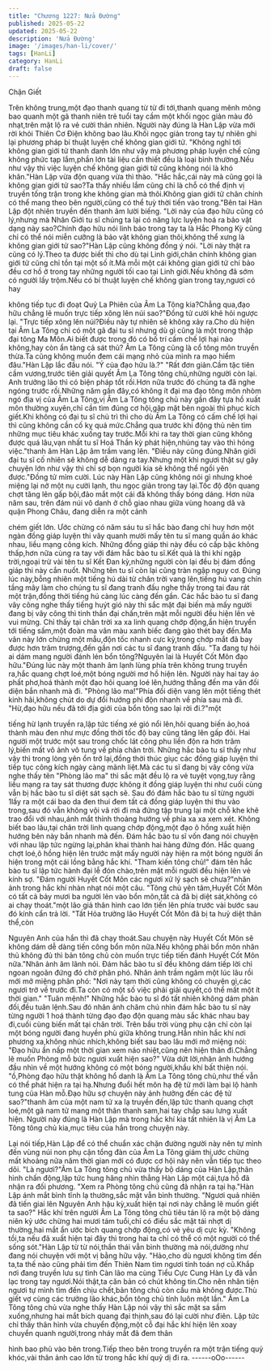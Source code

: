 ```yaml
---
title: "Chương 1227: Nửa Đường"
published: 2025-05-22
updated: 2025-05-22
description: 'Nửa Đường'
image: '/images/han-li/cover/'
tags: [HanLi]
category: HanLi
draft: false
---
```


Chặn Giết

Trên không trung,một đạo thanh quang từ từ đi tới,thanh quang
mênh mông bao quanh một gã thanh niên trẻ tuổi tay cầm một
khối ngọc giản màu đỏ nhạt,trên mặt lộ ra vẻ cười thản nhiên.
Người này đúng là Hàn Lập vừa mới rời khỏi Thiên Cơ Điện
không bao lâu.Khối ngọc giản trong tay tự nhiên ghi lại phương
pháp bí thuật luyện chế không gian giới tử.
"Không nghĩ tới không gian giới tử thanh danh lớn như vậy mà
phương pháp luyện chế cũng không phức tạp lắm,phần lớn tài liệu
cần thiết đều là loại bình thường.Nếu như vậy thì việc luyện chế
không gian giới tử cũng không nói là khó khăn."Hàn Lập vừa độn
quang vừa thì thào.
"Hắc hắc,cái này mà cũng gọi là không gian giới tử sao?Ta thấy
nhiều lắm cũng chỉ là chỗ có thể định vị truyền tống trận trong khe
không gian mà thôi.Không gian giới tử chân chính có thể mang
theo bên người,cũng có thể tuỳ thời tiến vào trong."Bên tai Hàn
Lập đột nhiên truyền đến thanh âm lười biếng.
"Lời này của đạo hữu cũng có lý,nhưng mà Nhân Giới tu sĩ chúng
ta lại có năng lực luyện hoá ra bảo vật dạng này sao?Chính đạo
hữu nói linh bảo trong tay ta là Hắc Phong Kỳ cũng chỉ có thể nói
miễn cưỡng là bảo vật không gian thôi,không thể xưng là không
gian giới tử sao?"Hàn Lập cũng không đồng ý nói.
"Lời này thật ra cũng có lý.Theo ta được biết thì cho dù tại Linh
giới,chân chính không gian giới tử cũng chỉ tồn tại một số ít.Mà
mỗi một cái không gian giới tử chí bảo đều cơ hồ ở trong tay
những người tối cao tại Linh giới.Nếu không đã sớm có người lấy
trộm.Nếu có bí thuật luyện chế không gian trong tay,ngươi có hay

không tiếp tục đi đoạt Quỷ La Phiên của Âm La Tông kia?Chẳng
qua,đạo hữu chẳng lẽ muốn trực tiếp xông lên núi sao?"Đồng tử
cười khẽ hỏi ngược lại.
"Trực tiếp xông lên núi?Điều này tự nhiên sẽ không xảy ra.Cho dù
hiện tại Âm La Tông chỉ có một gã đại tu sĩ nhưng dù gì cũng là
một trong thập đại tông Ma Môn.Ai biết được trong đó có bố trí
cấm chế lợi hại nào không,hay còn ẩn tàng cả sát thủ?
Âm La Tông cũng là cổ tông môn truyền thừa.Ta cũng không
muốn đem cái mạng nhỏ của mình ra mạo hiểm đâu."Hàn Lập lắc
đầu nói.
"Ý của đạo hữu là.?"
"Rất đơn giản.Cầm tặc tiên cầm vương,trước tiên giải quyết Âm
La Tông tông chủ,những người còn lại.
Anh trưởng lão thì có biện pháp tốt rồi.Hơn nữa trước đó chúng ta
đã nghe ngóng trước rồi.Những năm gần đây,có không ít đại ma
đạo tông môn nhòm ngó địa vị của Âm La Tông,vị Âm La Tông
tông chủ này gần đây tựa hồ xuất môn thường xuyên,chỉ cần tìm
đúng cơ hội,gặp mặt bên ngoài thì phục kích giết.Khi không có đại
tu sĩ chủ trì thì cho dù Âm La Tông có cấm chế lợi hại thì cũng
không cần cố kỵ quá mức.Chẳng qua trước khi động thủ nên tìm
những mục tiêu khác xuống tay trước.Mỗi khi ra tay thời gian cũng
không được quá lâu,vạn nhất tu sĩ Hoá Thần kỳ phát hiện,nhúng
tay vào thì hỏng việc."thanh âm Hàn Lập âm trầm vang lên.
"Điều này cũng đúng.Nhân giới đại tu sĩ cố nhiên sẽ không dễ
dàng ra tay.Nhưng một khi ngươi thật sự gây chuyện lớn như vậy
thì chỉ sợ bọn người kia sẽ không thể ngồi yên được."Đồng tử
mỉm cười.
Lúc này Hàn Lập cũng không nói gì nhưng khoé miệng lại nở một
nụ cười lạnh, thu ngọc giản trong tay lại.Tốc độ độn quang chợt
tăng lên gấp bội,đảo mắt một cái đã không thấy bóng dáng.
Hơn nửa năm sau, trên đám núi vô danh ở chỗ giao nhau giữa
vùng hoang dã và quận Phong Châu, đang diễn ra một cảnh

chém giết lớn.
Ước chừng có năm sáu tu sĩ hắc bào đang chỉ huy hơn một ngàn
đồng giáp luyện thi vây quanh mười mấy tên tu sĩ mang quần áo
khác nhau, liều mạng công kích.
Những đồng giáp thi này đều có cấp bậc không thấp,hơn nữa
cùng ra tay với đám hắc bào tu sĩ.Kết quả là thi khí ngập
trời,ngoại trừ vài tên tu sĩ Kết Đan kỳ,những người còn lại đều bị
đám đồng giáp thi này cắn nuốt.
Những tên tu sĩ còn lại cũng tràn ngập nguy cơ.
Đúng lúc này,bỗng nhiên một tiếng hú dài từ chân trời vang
lên,tiếng hú vang chín tầng mây làm cho chúng tu sĩ đang tranh
đấu nghe thấy trong tai đau rát một trận,đồng thời tiếng hú càng
lúc càng đến gần.
Các hắc bào tu sĩ đang vây công nghe thấy tiếng huýt gió này thì
sắc mặt đại biến mà mấy người đang bị vây công thì tinh thần đại
chấn,trên mặt mỗi người đều hiện lên vẻ vui mừng.
Chỉ thấy tại chân trời xa xa linh quang chớp động,ẩn hiện truyền
tới tiếng sấm,một đoàn ma vân màu xanh biếc đang gào thét bay
đến.Ma vân này lớn chừng một mẫu,độn tốc nhanh cực kỳ,trong
chớp mắt đã bay được hơn trăm trượng,đến gần nơi các tu sĩ
đang tranh đấu.
"Ta đang tự hỏi ai dám mang người đánh lén bổn tông?Nguyên lai
là Huyết Cốt Môn đạo hữu."Đúng lúc này một thanh âm lạnh lùng
phía trên không trung truyền ra,hắc quang chợt loé,một bóng
người mơ hồ hiện lên.
Người này hai tay áo phất phơ,hoá thành một đạo hôi quang loé
lên,hướng thẳng đến ma vân đối diện bắn nhanh mà đi.
"Phòng lão ma!"Phía đối diện vang lên một tiếng thét kinh
hãi,không chút do dự đổi hướng phi độn nhanh về phía sau mà đi.
"Hừ,đạo hữu nếu đã tới địa giới của bổn tông sao lại rời đi.?"một

tiếng hừ lạnh truyền ra,lập tức tiếng xé gió nổi lên,hôi quang biến
ảo,hoá thành màu đen như mực đồng thời tốc độ bay cũng tăng
lên gấp đôi.
Hai người một trước một sau trong chốc lát công phu liền độn ra
hơn trăm lý,biến mất vô ảnh vô tung về phía chân trời.
Những hắc bào tu sĩ thấy như vậy thì trong lòng yên ổn trở
lại,đồng thời thúc giục các đồng giáp luyện thi tiếp tục công kích
ngày càng mãnh liệt.Mà các tu sĩ đang bị vây công vừa nghe thấy
tên "Phòng lão ma" thì sắc mặt đều lộ ra vẻ tuyệt vọng,tuy rằng
liều mạng ra tay sát thương được không ít đồng giáp luyện thi
như cuối cùng vẫn bị hắc bào tu sĩ diệt sát sạch sẽ.
Sau đó đám hắc bào tu sĩ từng người 1lấy ra một cái bao da đen
thui đem tất cả đồng giáp luyện thi thu vào trong,sau đó vẫn
không vội vã rời đi mà đứng tập trung lại một chỗ khe khẽ trao đổi
với nhau,ánh mắt thỉnh thoảng hướng về phía xa xa xem xét.
Không biết bao lâu,tại chân trời linh quang chớp động,một đạo ô
hồng xuất hiện hướng bên này bắn nhanh mà đến.
Đám hắc bào tu sĩ vốn đang nói chuyện với nhau lập tức ngừng
lại,phân khai thành hai hàng đứng đón.
Hắc quang chợt loé,ô hồng hiện lên trước mặt mấy người này
hiện ra một bóng người ẩn hiện trong một cái lồng bằng hắc khí.
"Tham kiến tông chủ!" đám tên hắc bào tu sĩ lập tức hành đại lễ
đón chào,trên mặt mỗi người đều hiện lên vẻ kính sợ.
"Đám người Huyết Cốt Môn các ngươi xử lý sạch sẽ chưa?"nhân
ảnh trong hắc khí nhàn nhạt nói một câu.
"Tông chủ yên tâm,Huyết Cốt Môn có tất cả bảy mươi ba người
lẻn vào bổn môn,tất cả đã bị diệt sát,không có ai chạy thoát."một
lão giả thân hình cao lớn tiến lên phía trước vài bước sau đó kính
cẩn trả lời.
"Tất Hỏa trưởng lão Huyết Cốt Môn đã bị ta huỷ diệt thân thể,còn

Nguyên Anh của hắn thì đã chạy thoát.Sau chuyện này Huyết Cốt
Môn sẽ không dám dễ dàng tiến công bổn môn nữa.Nếu không
phải bổn môn nhân thủ không đủ thì bản tông chủ còn muốn trực
tiếp tiến đánh Huyết Cốt Môn nữa."Nhân ảnh âm lãnh nói.
Đám hắc bào tu sĩ đều không dám tiếp lời chỉ ngoan ngoãn đứng
đó chờ phân phó.
Nhân ảnh trầm ngâm một lúc lâu rồi mới mở miệng phân phó:
"Nơi này tạm thời cũng không có chuyện gì,các ngươi trở về trước
đi.Ta còn có một số việc phải giải quyết,có thể mất một ít thời
gian."
"Tuân mệnh!"
Những hắc bào tu sĩ đó tất nhiên không dám phản đối,đều tuân
lệnh.Sau đó nhân ảnh chăm chú nhìn đám hắc bào tu sĩ này từng
người 1 hoá thành từng đạo đạo độn quang màu sắc khác nhau
bay đi,cuối cùng biến mất tại chân trời.
Trên bầu trời vùng phụ cận chỉ còn lại một bóng người đang
huyền phù giữa không trung.Hắn nhìn hắc khí nơi phương
xa,không nhúc nhích,không biết sau bao lâu mới mở miệng nói:
"Đạo hữu ẩn nấp một thời gian xem náo nhiệt,cũng nên hiện thân
đi.Chẳng lẽ muốn Phòng mỗ bức ngươi xuất hiện sao?"
Vừa dứt lời,nhân ảnh hướng đầu nhìn về một hướng không có
một bóng người,khẩu khí bất thiện nói.
"ồ,Phòng đạo hữu thật không hổ danh là Âm La Tông tông
chủ,như thế vẫn có thể phát hiện ra tại hạ.Nhưng đuổi hết môn hạ
đệ tử mới làm bại lộ hành tung của Hàn mỗ.Đạo hữu sợ chuyện
này ảnh hưởng đến các đệ tử sao?"thanh âm của một nam tử xa
lạ truyền đến,lập tức thanh quang chợt loé,một gã nam tử mang
một thân thanh sam,hai tay chắp sau lưng xuất hiện.
Người này đúng là Hàn Lập mà trong hắc khí kia tất nhiên là vị
Âm La Tông tông chủ kia,mục tiêu của hắn trong chuyện này.

Lại nói tiếp,Hàn Lập để có thể chuẩn xác chặn đường người này
nên tự mình đến vùng núi non phụ cận tổng đàn của Âm La Tông
giám thị,ước chừng mất khoảng nửa năm thời gian mới có được
cơ hội này nên vẫn tiếp tục theo dõi.
"Là ngươi?"Âm La Tông tông chủ vừa thấy bộ dáng của Hàn
Lập,thân hình chấn động,lập tức hung hăng nhìn thẳng Hàn Lập
một cái,tựa hồ đã nhận ra đối phương.
"Xem ra Phòng tông chủ cũng đã nhận ra tại hạ."Hàn Lập ánh
mắt bình tĩnh lạ thường,sắc mặt vẫn bình thường.
"Ngươi quả nhiên đã tiến giai lên Nguyên Anh hậu kỳ,xuất hiện tại
nơi này chẳng lẽ muốn giết ta sao?"
Hắc khí trên người Âm La Tông tông chủ tiêu tán lộ ra một bộ
dáng niên kỷ ước chừng hai mươi tám tuổi,chỉ có điều sắc mặt tái
nhợt dị thường,hai mắt ẩn ước bích quang chớp động,có vẻ yêu
dị cực kỳ.
"Không tồi,ta nếu đã xuất hiện tại đây thì trong hai ta chỉ có thể có
một người có thể sống sót."Hàn Lập từ từ nói,thần thái vẫn bình
thường mà nói,dường như đang nói chuyện với một vị bằng hữu
vậy.
"Hảo,cho dù ngươi không tìm đến ta,ta thế nào cũng phải tìm đến
Thiên Nam tìm ngươi tính toán nợ cũ.Khắp nơi đang truyền lưu sự
tình Càn lão ma cùng Tiểu Cực Cung Hàn Ly đã vẫn lạc trong tay
ngươi.Nói thật,ta căn bản có chút không tin.Cho nên nhân tiện
ngươi tự mình tìm đến chịu chết,bản tông chủ còn cầu mà không
được.Thù giết vợ cùng các trưởng lão khác,bổn tông chủ tính luôn
một lần."
Âm La Tông tông chủ vừa nghe thấy Hàn Lập nói vậy thì sắc mặt
sa sầm xuống,nhưng hai mắt bích quang đại thịnh,sau đó lại cười
như điên.
Lập tức chỉ thấy thân hình vừa chuyển động,một cỗ đại hắc khí
hiện lên xoay chuyển quanh người,trong nháy mắt đã đem thân

hình bao phủ vào bên trong.Tiếp theo bên trong truyền ra một trận
tiếng quỷ khóc,vài thân ảnh cao lớn từ trong hắc khí quỷ dị đi ra.
------oOo------
